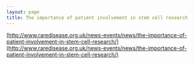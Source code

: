 ```yaml
---
layout: page
title: The importance of patient involvement in stem cell research
---
```


[http://www.raredisease.org.uk/news-events/news/the-importance-of-patient-involvement-in-stem-cell-research/](http://www.raredisease.org.uk/news-events/news/the-importance-of-patient-involvement-in-stem-cell-research/)
